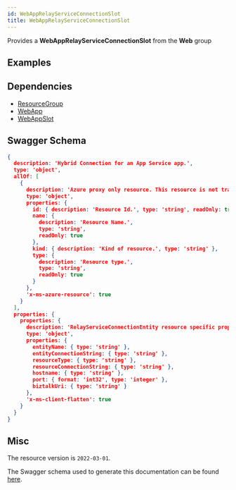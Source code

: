 ```yaml
---
id: WebAppRelayServiceConnectionSlot
title: WebAppRelayServiceConnectionSlot
---
```

Provides a **WebAppRelayServiceConnectionSlot** from the **Web** group
## Examples
## Dependencies
- [ResourceGroup](../Resources/ResourceGroup.md)
- [WebApp](../Web/WebApp.md)
- [WebAppSlot](../Web/WebAppSlot.md)
## Swagger Schema
```json
{
  description: 'Hybrid Connection for an App Service app.',
  type: 'object',
  allOf: [
    {
      description: 'Azure proxy only resource. This resource is not tracked by Azure Resource Manager.',
      type: 'object',
      properties: {
        id: { description: 'Resource Id.', type: 'string', readOnly: true },
        name: {
          description: 'Resource Name.',
          type: 'string',
          readOnly: true
        },
        kind: { description: 'Kind of resource.', type: 'string' },
        type: {
          description: 'Resource type.',
          type: 'string',
          readOnly: true
        }
      },
      'x-ms-azure-resource': true
    }
  ],
  properties: {
    properties: {
      description: 'RelayServiceConnectionEntity resource specific properties',
      type: 'object',
      properties: {
        entityName: { type: 'string' },
        entityConnectionString: { type: 'string' },
        resourceType: { type: 'string' },
        resourceConnectionString: { type: 'string' },
        hostname: { type: 'string' },
        port: { format: 'int32', type: 'integer' },
        biztalkUri: { type: 'string' }
      },
      'x-ms-client-flatten': true
    }
  }
}
```
## Misc
The resource version is `2022-03-01`.

The Swagger schema used to generate this documentation can be found [here](https://github.com/Azure/azure-rest-api-specs/tree/main/specification/web/resource-manager/Microsoft.Web/stable/2022-03-01/WebApps.json).

